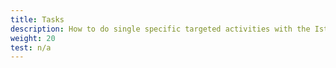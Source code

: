 ```yaml
---
title: Tasks
description: How to do single specific targeted activities with the Istio system.
weight: 20
test: n/a
---
```


